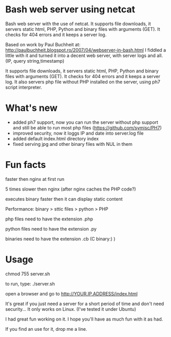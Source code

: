 Bash web server using netcat
==========

Bash web server with the use of netcat. It supports file downloads, it servers static html, PHP, Python and binary files with arguments (GET). It checks for 404 errors and it keeps a server log.

Based on work by Paul Buchheit at: http://paulbuchheit.blogspot.ro/2007/04/webserver-in-bash.html
I fiddled a little with it and turned it into a decent web server, with server logs and all. (IP, query string,timestamp)
 
It supports file downloads, it servers static html, PHP, Python and binary files with arguments (GET). It checks for 404 errors and it keeps a server log.
It also servers php file without PHP installed on the server, using ph7 script interpreter.
 

What's new
=========
- added ph7 support, now you can run the server without php support and still be able to run most php files
(https://github.com/symisc/PH7)
- improved security, now it loggs IP and date into server.log file
- added default index.html directory index
- fixed serving jpg and other binary files with NUL in them

 
Fun facts
=========

faster then nginx at first run

5 times slower then nginx (after nginx caches the PHP code?)

executes binary faster then it can display static content

Performance: binary > sttic files > python > PHP


php files need to have the extension .php

python files need to have the extension .py

binaries need to have the extension .cb (C binary:) )


Usage
==========
chmod 755 server.sh

to run, type: ./server.sh

open a browser and go to http://YOUR.IP.ADDRESS/index.html


It's great if you just need a server for a short period of time and don't need security...
It only works on Linux. (I've tested it under Ubuntu)


I had great fun working on it. I hope you'll have as much fun with it as had.
 
If you find an use for it, drop me a line.
